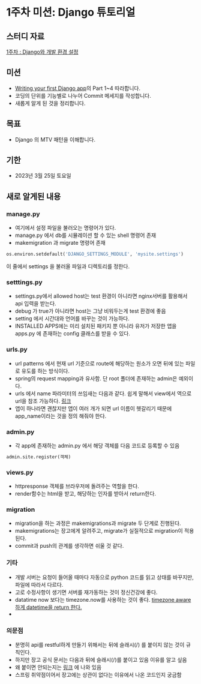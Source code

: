 # 1주차 미션: Django 튜토리얼

## 스터디 자료
[1주차 : Django와 개발 환경 설정](https://motley-way-58c.notion.site/Django-67e5994dfebd429d882d4b2b0e58e6a0)

## 미션
- [Writing your first Django app](https://docs.djangoproject.com/ko/3.2/intro/tutorial01/)의 Part 1~4 따라합니다.
- 코딩의 단위를 기능별로 나누어 Commit 메세지를 작성합니다.
- 새롭게 알게 된 것을 정리합니다.

## 목표
- Django 의 MTV 패턴을 이해합니다.

## 기한
- 2023년 3월 25일 토요일  


## 새로 알게된 내용

### manage.py
* 여기에서 설정 파일을 불러오는 명령어가 있다.
* manage.py 에서 db를 시뮬레이션 할 수 있는 shell 명령어 존재
* makemigration 과 migrate 명령어 존재

~~~python
os.environ.setdefault('DJANGO_SETTINGS_MODULE', 'mysite.settings')
~~~
이 줄에서 settings 을 불러올 파일과 디렉토리를 정한다.

### setttings.py
* settings.py에서 allowed host는 test 환경이 아니라면 nginx서버를 활용해서 api 입력을 받는다.
* debug 가 true가 아니라면 host는 그냥 비워두는게 test 환경에 좋음
* setting 에서 시간대와 언어를 바꾸는 것이 가능하다.
* INSTALLED APPS에는 미리 설치된 패키지 뿐 아니라 유저가 저장한 앱을 apps.py 에 존재하는 config 클래스를 받을 수 있다.

### urls.py

* url patterns 에서 현재 url 기준으로 route에 해당하는 원소가 오면 뒤에 있는 파일로 유도를 하는 방식이다.
* spring의 request mapping과 유사함. 단 root 폴더에 존재하는 admin은 예외이다.
* urls 에서 name 파라미터의 쓰임새는 다음과 같다. 쉽게 말해서 view에서 역으로 url을 참조 가능하다. [링크](https://stackoverflow.com/questions/12818377/django-name-parameter-in-urlpatterns)
* 앱이 하나라면 괜찮지만 앱이 여러 개가 되면 url 이름이 헷갈리기 때문에 app_name이라는 것을 정의 해줘야 한다.  

### admin.py

* 각 app에 존재하는 admin.py 에서 해당 객체를 다음 코드로 등록할 수 있음 
~~~python
admin.site.register(객체)
~~~

### views.py

* httpresponse 객체를 브라우저에 돌려주는 역할을 한다.
* render함수는 html을 받고, 해당하는 인자를 받아서 return한다.

### migration

* migration을 하는 과정은 makemigrations과 migrate 두 단계로 진행된다.
* makemigrations는 장고에게 알려주고, migrate가 실질적으로 migration이 적용된다.
* commit과 push의 관계를 생각하면 쉬울 것 같다.


### 기타

* 개발 서버는 요청이 들어올 때마다 자동으로 python 코드를 읽고 상태를 바꾸지만, 파일에 따라서 다르다.
* 고로 수정사항이 생기면 서버를 재가동하는 것이 정신건강에 좋다. 
*  datatime now 보다는 timezone.now를 사용하는 것이 좋다. [timezone aware하게 datetime을 return 한다.](https://stackoverflow.com/questions/26949959/timezone-now-vs-datetime-datetime-now)
* 

### 의문점

* 분명히 api를 restful하게 만들기 위해서는 뒤에 슬래시(/) 를 붙이지 않는 것이 규칙인다.
* 하지만 장고 공식 문서는 다음과 뒤에 슬래시(/)를 붙이고 있음 이유를 알고 싶음
* 왜 붙이면 안되는지는 [링크](https://yozm.wishket.com/magazine/detail/1347/) 에 나와 있음
* 스프링 취약점이어서 장고에는 상관이 없다는 이유에서 나온 코드인지 궁금함